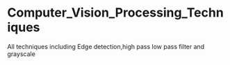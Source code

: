 # Computer_Vision_Processing_Techniques
All techniques including Edge detection,high pass low pass filter and  grayscale
